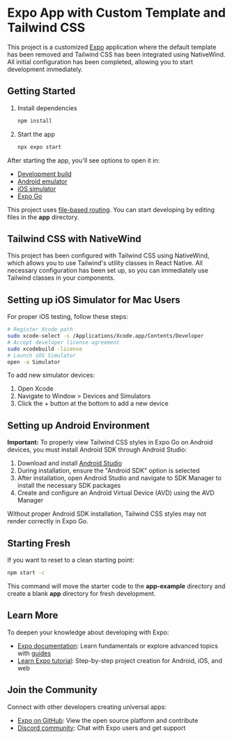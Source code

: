 # Expo App with Custom Template and Tailwind CSS

This project is a customized [Expo](https://expo.dev) application where the default template has been removed and Tailwind CSS has been integrated using NativeWind. All initial configuration has been completed, allowing you to start development immediately.

## Getting Started

1. Install dependencies

   ```bash
   npm install
   ```

2. Start the app

   ```bash
   npx expo start
   ```

After starting the app, you'll see options to open it in:

- [Development build](https://docs.expo.dev/develop/development-builds/introduction/)
- [Android emulator](https://docs.expo.dev/workflow/android-studio-emulator/)
- [iOS simulator](https://docs.expo.dev/workflow/ios-simulator/)
- [Expo Go](https://expo.dev/go)

This project uses [file-based routing](https://docs.expo.dev/router/introduction). You can start developing by editing files in the **app** directory.

## Tailwind CSS with NativeWind

This project has been configured with Tailwind CSS using NativeWind, which allows you to use Tailwind's utility classes in React Native. All necessary configuration has been set up, so you can immediately use Tailwind classes in your components.

## Setting up iOS Simulator for Mac Users

For proper iOS testing, follow these steps:

```bash
# Register Xcode path
sudo xcode-select -s /Applications/Xcode.app/Contents/Developer
# Accept developer license agreement
sudo xcodebuild -license
# Launch iOS Simulator
open -a Simulator
```

To add new simulator devices:

1. Open Xcode
2. Navigate to Window > Devices and Simulators
3. Click the + button at the bottom to add a new device

## Setting up Android Environment

**Important:** To properly view Tailwind CSS styles in Expo Go on Android devices, you must install Android SDK through Android Studio:

1. Download and install [Android Studio](https://developer.android.com/studio)
2. During installation, ensure the "Android SDK" option is selected
3. After installation, open Android Studio and navigate to SDK Manager to install the necessary SDK packages
4. Create and configure an Android Virtual Device (AVD) using the AVD Manager

Without proper Android SDK installation, Tailwind CSS styles may not render correctly in Expo Go.

## Starting Fresh

If you want to reset to a clean starting point:

```bash
npm start -c
```

This command will move the starter code to the **app-example** directory and create a blank **app** directory for fresh development.

## Learn More

To deepen your knowledge about developing with Expo:

- [Expo documentation](https://docs.expo.dev/): Learn fundamentals or explore advanced topics with [guides](https://docs.expo.dev/guides)
- [Learn Expo tutorial](https://docs.expo.dev/tutorial/introduction/): Step-by-step project creation for Android, iOS, and web

## Join the Community

Connect with other developers creating universal apps:

- [Expo on GitHub](https://github.com/expo/expo): View the open source platform and contribute
- [Discord community](https://chat.expo.dev): Chat with Expo users and get support
